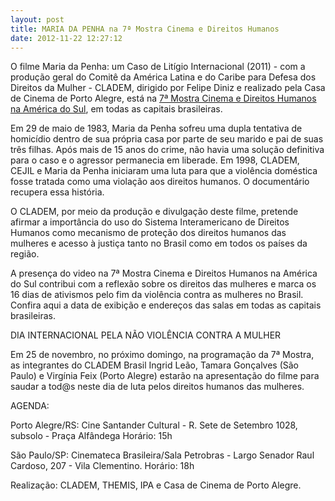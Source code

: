 ```yaml
---
layout: post
title: MARIA DA PENHA na 7ª Mostra Cinema e Direitos Humanos
date: 2012-11-22 12:27:12
---
```

O filme Maria da Penha: um Caso de Litígio Internacional (2011) - com a produção geral do Comitê da América Latina e do Caribe para Defesa dos Direitos da Mulher - CLADEM, dirigido por Felipe Diniz e realizado pela Casa de Cinema de Porto Alegre, está na [7ª Mostra Cinema e Direitos Humanos na América do Sul](http://www.cinedireitoshumanos.org.br/2012/), em todas as capitais brasileiras.

Em 29 de maio de 1983, Maria da Penha sofreu uma dupla tentativa de homicídio dentro de sua própria casa por parte de seu marido e pai de suas três filhas. Após mais de 15 anos do crime, não havia uma solução definitiva para o caso e o agressor permanecia em liberade. Em 1998, CLADEM, CEJIL e Maria da Penha iniciaram uma luta para que a violência doméstica fosse tratada como uma violação aos direitos humanos. O documentário recupera essa história.

O CLADEM, por meio da produção e divulgação deste filme, pretende afirmar a importância do uso do Sistema Interamericano de Direitos Humanos como mecanismo de proteção dos direitos humanos das mulheres e acesso à justiça tanto no Brasil como em todos os países da região.

A presença do video na 7ª Mostra Cinema e Direitos Humanos na América do Sul contribui com a reflexão sobre os direitos das mulheres e marca os 16 dias de ativismos pelo fim da violência contra as mulheres no Brasil. Confira aqui a data de exibição e endereços das salas em todas as capitais brasileiras.

DIA INTERNACIONAL PELA NÃO VIOLÊNCIA CONTRA A MULHER

Em 25 de novembro, no próximo domingo, na programação da 7ª Mostra, as integrantes do CLADEM Brasil Ingrid Leão, Tamara Gonçalves (São Paulo) e Virgínia Feix (Porto Alegre) estarão na apresentação do filme para saudar a tod@s neste dia de luta pelos direitos humanos das mulheres.

AGENDA:

Porto Alegre/RS: Cine Santander Cultural - R. Sete de Setembro 1028, subsolo - Praça Alfândega
Horário: 15h

São Paulo/SP: Cinemateca Brasileira/Sala Petrobras - Largo Senador Raul Cardoso, 207 - Vila Clementino.
Horário: 18h

Realização: CLADEM, THEMIS, IPA e Casa de Cinema de Porto Alegre.